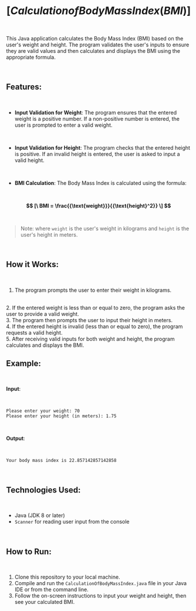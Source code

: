 # $$[Calculation of Body Mass Index (BMI)]$$

<br>

This Java application calculates the Body Mass Index (BMI) based on the user's weight and height. The program validates the user's inputs to ensure they are valid values and then calculates and displays the BMI using the appropriate formula.

<br>

## Features:

<br>

- **Input Validation for Weight**: The program ensures that the entered weight is a positive number. If a non-positive number is entered, the user is prompted to enter a valid weight.

<br>

- **Input Validation for Height**: The program checks that the entered height is positive. If an invalid height is entered, the user is asked to input a valid height.

<br>

- **BMI Calculation**: The Body Mass Index is calculated using the formula:

<br>

**$$
[\
BMI = \frac{{\text{weight}}}{{\text{height}^2}}
\]
$$**

<br>

> Note: where `weight` is the user's weight in kilograms and `height` is the user's height in meters.

<br>

## How it Works:

<br>

1. The program prompts the user to enter their weight in kilograms.
<br>
2. If the entered weight is less than or equal to zero, the program asks the user to provide a valid weight.
<br>
3. The program then prompts the user to input their height in meters.
<br>
4. If the entered height is invalid (less than or equal to zero), the program requests a valid height.
<br>
5. After receiving valid inputs for both weight and height, the program calculates and displays the BMI.

<br>

## Example:

<br>

**Input**:

<br>

`Please enter your weight: 70`  
`Please enter your height (in meters): 1.75`

<br>

**Output**:

<br>

`Your body mass index is 22.857142857142858`

<br>

## Technologies Used:

<br>

- Java (JDK 8 or later)
- `Scanner` for reading user input from the console

<br>

## How to Run:

<br>

1. Clone this repository to your local machine.
2. Compile and run the `CalculationOfBodyMassIndex.java` file in your Java IDE or from the command line.
3. Follow the on-screen instructions to input your weight and height, then see your calculated BMI.

